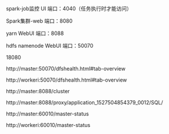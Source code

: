 spark-job监控 UI
端口：4040（任务执行时才能访问）

Spark集群-web
端口：8080

yarn WebUI
端口：8088

hdfs namenode WebUI
端口：50070

18080


http://master:50070/dfshealth.html#tab-overview 

http://workeri:50070/dfshealth.html#tab-overview 

http://master:8088/cluster 

http://master:8088/proxy/application_1527504854379_0012/SQL/ 

http://master:60010/master-status 

http://workeri:60010/master-status 
